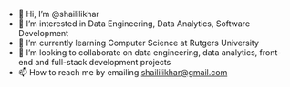 - 👋 Hi, I’m @shaililikhar
- 👀 I’m interested in Data Engineering, Data Analytics, Software Development
- 🌱 I’m currently learning Computer Science at Rutgers University 
- 💞️ I’m looking to collaborate on data engineering, data analytics, front-end and full-stack development projects
- 📫 How to reach me by emailing shaililikhar@gmail.com 

<!---
shaililikhar/shaililikhar is a ✨ special ✨ repository because its `README.md` (this file) appears on your GitHub profile.
You can click the Preview link to take a look at your changes.
--->
